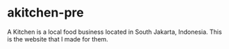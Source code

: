 # akitchen-pre

A Kitchen is a local food business located in South Jakarta, Indonesia. 
This is the website that I made for them.
